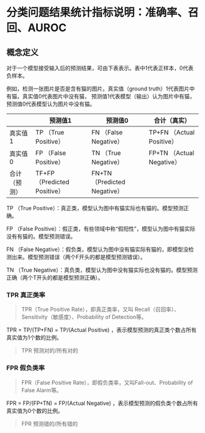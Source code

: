 # 分类问题结果统计指标说明：准确率、召回、AUROC

## 概念定义

对于一个模型接受输入后的预测结果，可由下表表示。表中1代表正样本，0代表负样本。

例如，检测一张图片是否是含有猫的图片。真实值（ground truth）1代表图片中有猫，真实值0代表图片中没有猫，
预测值1代表模型（输出）认为图片中有猫，预测值0代表模型认为图片中没有猫。

|  | 预测值1 | 预测值0 | 合计（真实） |
| ------ | ------ | ------ | ------ |
| 真实值1 | TP （True Positive） | FN （False Negative） | TP+FN （Actual Positive） |
| 真实值0 | FP （False Positive） | TN （True Negative） | FP+TN （Actual Negative） |
| 合计（预测） | TF+FP （Predicted Positive） | FN+TN （Predicted Negative） |

TP （True Positive）：真正类，模型认为图中有猫实际也有猫的。模型预测正确。

FP （False Positive）：假正类，有些领域中称“假阳性”，模型认为图中有猫实际没有有猫的。模型预测错误。

FN （False Negative）：假负类，模型认为图中没有猫实际有猫的，即模型没检测出来。模型预测错误（两个F开头的都是模型预测错误）。

TN （True Negative）：真负类，模型认为图中没有猫实际也没有猫的。模型预测正确（两个T开头的都是模型预测正确）。

### TPR 真正类率

> TPR（True Positive Rate），即真正类率，又叫 Recall（召回率）、Sensitivity（敏感度）、Probability of Detection等。

TPR = TP/(TP+FN) = TP/(Actual Positive) ，表示模型预测的真正类个数占所有真实值为1个数的比例。

> TPR 预测对的/所有对的

### FPR 假负类率

> FPR（False Positive Rate），即假负类率，又叫Fall-out、Probability of False Alarm等。

FPR = FP/(FP+TN) = FP/(Actual Negative) ，表示模型预测的假负类个数占所有真实值为0个数的比例。

> FPR 预测错的/所有错的
